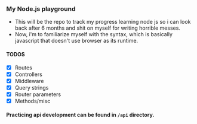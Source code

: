 ### My Node.js playground

- This will be the repo to track my progress learning node js so i can look back after 6 months and shit on myself for writing horrible messes.
- Now, i'm to familiarize myself with the syntax, which is basically javascript that doesn't use browser as its runtime.


#### TODOS

- [x] Routes
- [x] Controllers
- [x] Middleware
- [x] Query strings
- [x] Router parameters
- [x] Methods/misc

#### Practicing api development can be found in `/api` directory.